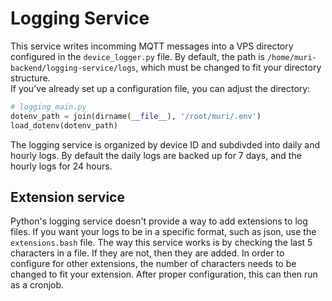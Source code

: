 # Logging Service

This service writes incomming MQTT messages into a VPS directory configured in the ``device_logger.py`` file. By default, the path is ``/home/muri-backend/logging-service/logs``, which must be changed to fit your directory structure.  
If you've already set up a configuration file, you can adjust the directory:
```python
# logging_main.py
dotenv_path = join(dirname(__file__), '/root/muri/.env')
load_dotenv(dotenv_path)
```

The logging service is organized by device ID and subdivded into daily and hourly logs. By default the daily logs are backed up for 7 days, and the hourly logs for 24 hours.

## Extension service
Python's logging service doesn't provide a way to add extensions to log files. If you want your logs to be in a specific format, such as json, use the ``extensions.bash`` file. The way this service works is by checking the last 5 characters in a file. If they are not, then they are added. In order to configure for other extensions, the number of characters needs to be changed to fit your extension. After proper configuration, this can then run as a cronjob.